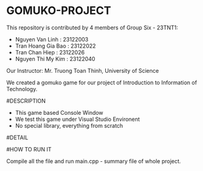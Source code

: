 # GOMUKO-PROJECT
This repository is contributed by 4 members of Group Six - 23TNT1:
- Nguyen Van Linh : 23122003
- Tran Hoang Gia Bao : 23122022
- Tran Chan Hiep : 23122026
- Nguyen Thi My Kim : 23122040

Our Instructor: Mr. Truong Toan Thinh, University of Science

We created a gomuko game for our project of Introduction to Information of Technology.

#DESCRIPTION
- This game based Console Window
- We test this game under Visual Studio Environent
- No special library, everything from scratch

#DETAIL

#HOW TO RUN IT 

Compile all the file and run main.cpp - summary file of whole project.


